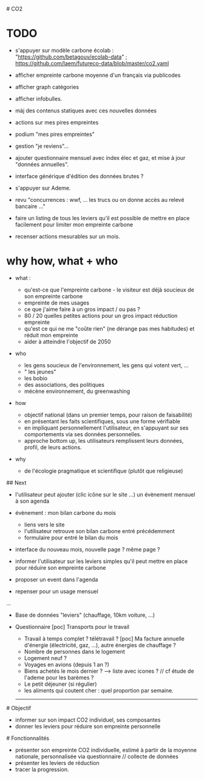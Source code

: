 # CO2

# TODO

* s'appuyer sur modèle carbone écolab : "https://github.com/betagouv/ecolab-data" ; https://github.com/laem/futureco-data/blob/master/co2.yaml
* afficher empreinte carbone moyenne d'un français via publicodes
* afficher graph catégories
* afficher infobulles.



* màj des contenus statiques avec ces nouvelles données
* actions sur mes pires empreintes
* podium "mes pires empreintes"
* gestion "je reviens"...
* ajouter questionnaire mensuel avec index élec et gaz, et mise à jour "données annuelles".
* interface générique d'édition des données brutes ?
* s'appuyer sur Ademe.


* revu "concurrences : wwf, ... les trucs ou on donne accès au relevé bancaire ..."
* faire un listing de tous les leviers qu'il est possible de mettre en place facilement pour limiter mon empreinte carbone
* recenser actions mesurables sur un mois.



# why how, what + who

* what :
  * qu'est-ce que l'empreinte carbone - le visiteur est déjà soucieux de son empreinte carbone
  * empreinte de mes usages
  * ce que j'aime faire à un gros impact / ou pas ?
  * 80 / 20 quelles petites actions pour un gros impact réduction empreinte
  * qu'est ce qui ne me "coûte rien" (ne dérange pas mes habitudes) et réduit mon empreinte
  * aider à atteindre l'objectif de 2050


* who
  * les gens soucieux de l'environnement, les gens qui votent vert, ...
  * " les jeunes"
  * les bobio
  * des associations, des politiques
  * mécène environnement, du greenwashing

* how
  * objectif national (dans un premier temps, pour raison de faisabilité)
  * en présentant les faits scientifiques, sous une forme vérifiable
  * en impliquant personnellement l'utilisateur, en s'appuyant sur ses comportements via ses données personnelles.
  * approche bottom up, les utilisateurs remplissent leurs données, profil, de leurs actions.


* why
  * de l'écologie pragmatique et scientifique (plutôt que religieuse)



## Next

* l'utilisateur peut ajouter (clic icône sur le site ...) un évènement mensuel à son agenda
* évènement : mon bilan carbone du mois
  * liens vers le site
  * l'utilisateur retrouve son bilan carbone entré précédemment
  * formulaire pour entré le bilan du mois
* interface du nouveau mois, nouvelle page ? même page ?
* informer l'utilisateur sur les leviers simples qu'il peut mettre en place pour réduire son empreinte carbone



* proposer un event dans l'agenda
* repenser pour un usage mensuel

...
* Base de données "leviers" (chauffage, 10km voiture, ...)



* Questionnaire
  [poc] Transports pour le travail
  * Travail à temps complet ? télétravail ?
  [poc] Ma facture annuelle d'énergie (électricité, gaz, ...), autre énergies de chauffage ?
  * Nombre de personnes dans le logement
  * Logement neuf ?
  * Voyages en avions (depuis 1 an ?)
  * Biens achetés le mois dernier ? --> liste avec icones ? // cf étude de l'ademe pour les barèmes ?
  * Le petit déjeuner (si régulier)
  * les aliments qui coutent cher : quel proportion par semaine.


  ________________________________________________________________________________

# Objectif

* informer sur son impact CO2 individuel, ses composantes
* donner les leviers pour réduire son empreinte personnelle


# Fonctionnalités

* présenter son empreinte CO2 individuelle, estimé à partir de la moyenne nationale, personnalisée via questionnaire // collecte de données
* présenter les leviers de réduction
* tracer la progression.
